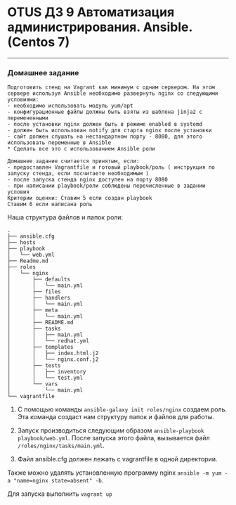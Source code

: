 # OTUS ДЗ 9 Автоматизация администрирования. Ansible.  (Centos 7)
-----------------------------------------------------------------------
### Домашнее задание

    Подготовить стенд на Vagrant как минимум с одним сервером. На этом сервере используя Ansible необходимо развернуть nginx со следующими условиями:
    - необходимо использовать модуль yum/apt
    - конфигурационные файлы должны быть взяты из шаблона jinja2 с перемененными
    - после установки nginx должен быть в режиме enabled в systemd
    - должен быть использован notify для старта nginx после установки
    - сайт должен слушать на нестандартном порту - 8080, для этого использовать переменные в Ansible
    * Сделать все это с использованием Ansible роли

    Домашнее задание считается принятым, если:
    - предоставлен Vagrantfile и готовый playbook/роль ( инструкция по запуску стенда, если посчитаете необходимым )
    - после запуска стенда nginx доступен на порту 8080
    - при написании playbook/роли соблюдены перечисленные в задании условия
    Критерии оценки: Ставим 5 если создан playbook
    Ставим 6 если написана роль

Наша структура файлов и папок роли:
```
.
├── ansible.cfg
├── hosts
├── playbook
│   └── web.yml
├── Readme.md
├── roles
│   └── nginx
│       ├── defaults
│       │   └── main.yml
│       ├── files
│       ├── handlers
│       │   └── main.yml
│       ├── meta
│       │   └── main.yml
│       ├── README.md
│       ├── tasks
│       │   ├── main.yml
│       │   └── redhat.yml
│       ├── templates
│       │   ├── index.html.j2
│       │   └── nginx.conf.j2
│       ├── tests
│       │   ├── inventory
│       │   └── test.yml
│       └── vars
│           └── main.yml
└── vagrantfile
```

1. С помощью команды ```ansible-galaxy init roles/nginx``` создаем роль. Эта команда создаст нам структуру папок и файлов для работы.

2. Запуск производиться следующим образом ```ansible-playbook playbook/web.yml```. После запуска этого файла, вызывается файл ```/roles/nginx/tasks/main.yml```.

3. Файл ansible.cfg должен лежать с vagrantfile в одной директории.

Также можно удалять установленную программу nginx ```ansible -m yum -a "name=nginx state=absent" -b```.

Для запуска выполнить ```vagrant up```